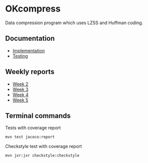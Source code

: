 # OKcompress
Data compression program which uses LZSS and Huffman coding.

## Documentation
* [Implementation](https://github.com/okkokuisma/tiralabra-sovellus/blob/master/documentation/implementation.md)
* [Testing](https://github.com/okkokuisma/tiralabra-sovellus/blob/master/documentation/testing.md)

## Weekly reports
* [Week 2](https://github.com/okkokuisma/tiralabra-sovellus/blob/master/documentation/weekly_report_2.md)
* [Week 3](https://github.com/okkokuisma/tiralabra-sovellus/blob/master/documentation/weekly_report_3.md)
* [Week 4](https://github.com/okkokuisma/tiralabra-sovellus/blob/master/documentation/weekly_report_4.md)
* [Week 5](https://github.com/okkokuisma/tiralabra-sovellus/blob/master/documentation/weekly_report_5.md)

## Terminal commands

Tests with coverage report

`mvn test jacoco:report`

Checkstyle test with coverage report

`mvn jxr:jxr checkstyle:checkstyle`
